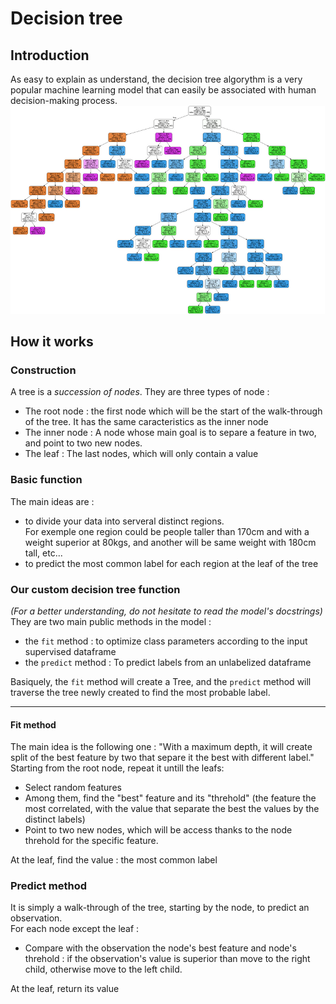 # Decision tree

## Introduction

As easy to explain as understand, the decision tree algorythm is a very popular machine learning model that can easily be associated with human decision-making process.  
![exemple-decision-tree-looklike](./screenshots/decision_tree_shape.png)

## How it works 

### Construction 

A tree is a *succession of nodes*. They are three types of node :
- The root node : the first node which will be the start of the walk-through of the tree. It has the same caracteristics as the inner node
- The inner node : A node whose main goal is to separe a feature in two, and point to two new nodes.
- The leaf : The last nodes, which will only contain a value 

### Basic function

The main ideas are : 
- to divide your data into serveral distinct regions.  
For exemple one region could be people taller than 170cm and with a weight superior at 80kgs, and another will be same weight with 180cm tall, etc...
- to predict the most common label for each region at the leaf of the tree  

### Our custom decision tree function

*(For a better understanding, do not hesitate to read the model's docstrings)*  
They are two main public methods in the model : 
- the ```fit``` method : to optimize class parameters according to the input supervised dataframe  
- the ```predict``` method : To predict labels from an unlabelized dataframe

Basiquely, the ```fit``` method will create a Tree, and the ```predict``` method will traverse the tree newly created to find the most probable label.  
*** 
#### Fit method
The main idea is the following one : "With a maximum depth, it will create split of the best feature by two that separe it the best with different label."
Starting from the root node, repeat it untill the leafs:
- Select random features 
- Among them, find the "best" feature and its "threhold" (the feature the most correlated, with the value that separate the best the values by the distinct labels)
- Point to two new nodes, which will be access thanks to the node threhold for the specific feature.  

At the leaf, find the value : the most common label
### Predict method 
It is simply a walk-through of the tree, starting by the node, to predict an observation.  
For each node except the leaf :
- Compare with the observation the node's best feature and node's threhold : if the observation's value is superior than move to the right child, otherwise move to the left child.

At the leaf, return its value